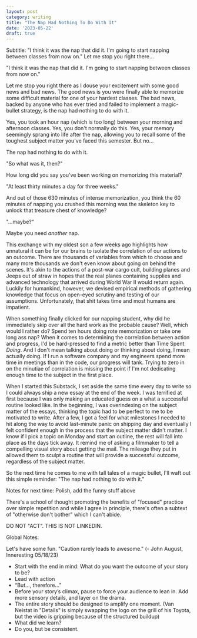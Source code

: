 ```yaml
---
layout: post
category: writing
title: "The Nap Had Nothing To Do With It"
date: '2023-05-22'
draft: true
---
```


Subtitle: "I think it was the nap that did it. I'm going to start napping between classes from now on." Let me stop you right there...

"I think it was the nap that did it. I'm going to start napping between classes from now on."

Let me stop you right there as I douse your excitement with some good news and bad news. The good news is you were finally able to memorize some difficult material for one of your hardest classes. The bad news, backed by anyone who has ever tried and failed to implement a magic-bullet strategy, is the nap had nothing to do with it.

Yes, you took an hour nap (which is too long) between your morning and afternoon classes. Yes, you don't normally do this. Yes, your memory seemingly sprang into life after the nap, allowing you to recall some of the toughest subject matter you've faced this semester. But no...

The nap had nothing to do with it.

"So what was it, then?"

How long did you say you've been working on memorizing this material?

"At least thirty minutes a day for three weeks."

And out of those 630 minutes of intense memorization, you think the 60 minutes of napping you crushed this morning was the skeleton key to unlock that treasure chest of knowledge?

"...maybe?"

Maybe you need _another_ nap.

This exchange with my oldest son a few weeks ago highlights how unnatural it can be for our brains to isolate the correlation of our actions to an outcome. There are thousands of variables from which to choose and many more thousands we don't even know about going on behind the scenes. It's akin to the actions of a post-war cargo cult, building planes and Jeeps out of straw in hopes that the real planes containing supplies and advanced technology that arrived during World War II would return again. Luckily for humankind, however, we devised empirical methods of gathering knowledge that focus on open-eyed scrutiny and testing of our assumptions. Unfortunately, that shit takes time and most humans are impatient. 

When something finally clicked for our napping student, why did he immediately skip over all the hard work as the probable cause? Well, which would I rather do? Spend ten hours doing rote memorization or take one long ass nap? When it comes to determining the correlation between action and progress, I'd be hard-pressed to find a metric better than Time Spent _Doing_. And I don't mean talking about doing or thinking about doing, I mean actually doing. If I run a software company and my engineers spend more time in meetings than in the code, our progress will tank. Trying to zero in on the minutiae of correlation is missing the point if I'm not dedicating enough time to the subject in the first place.

When I started this Substack, I set aside the same time every day to write so I could always ship a new essay at the end of the week. I was terrified at first because I was only making an educated guess on a what a successful routine looked like. In the beginning, I was overindexing on the subject matter of the essays, thinking the topic had to be perfect to me to be motivated to write. After a few, I got a feel for what milestones I needed to hit along the way to avoid last-minute panic on shipping day and eventually I felt confident enough in the process that the subject matter didn't matter. I know if I pick a topic on Monday and start an outline, the rest will fall into place as the days tick away. It remind me of asking a filmmaker to tell a compelling visual story about getting the mail. The mileage they put in allowed them to sculpt a routine that will provide a successful outcome, regardless of the subject matter.

So the next time he comes to me with tall tales of a magic bullet, I'll waft out this simple reminder: "The nap had nothing to do with it."



Notes for next time: Polish, add the funny stuff above


There's a school of thought promoting the benefits of "focused" practice over simple repetition and while I agree in principle, there's often a subtext of "otherwise don't bother" which I can't abide. 

DO NOT "ACT". THIS IS NOT LINKEDIN.

Global Notes:

Let's have some fun. "Caution rarely leads to awesome." (- John August, Inneresting 05/18/23)

- Start with the end in mind: What do you want the outcome of your story to be?
- Lead with action
- “But..., therefore...”
- Before your story’s climax, pause to force your audience to lean in. Add more sensory details, and layer on the drama.
- The entire story should be designed to amplify one moment. (Van Neistat in "Details" is simply swapping the logo on the grill of his Toyota, but the video is gripping because of the structured buildup)
- What did we learn?
- Do you, but be consistent.
